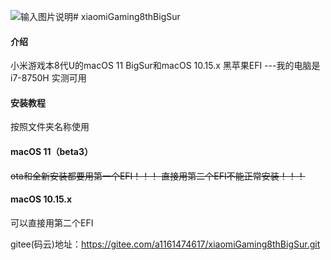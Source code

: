 ![输入图片说明](https://github.com/1161474617/xiaomiGaming8thBigSur/blob/master/BigSur.png)# xiaomiGaming8thBigSur

#### 介绍
小米游戏本8代U的macOS 11 BigSur和macOS 10.15.x 黑苹果EFI
---我的电脑是i7-8750H 实测可用

#### 安装教程
按照文件夹名称使用

#### macOS 11（beta3）
~~ota和全新安装都要用第一个EFI！！！
直接用第二个EFI不能正常安装！！！~~

#### macOS 10.15.x
可以直接用第二个EFI

gitee(码云)地址：https://gitee.com/a1161474617/xiaomiGaming8thBigSur.git




